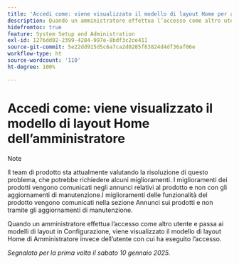 ```yaml
---
title: 'Accedi come: viene visualizzato il modello di layout Home per amministratori'
description: Quando un amministratore effettua l’accesso come altro utente e passa ai modelli di layout in Configurazione, viene visualizzato il modello di layout Home di Amministratore invece dell’utente con cui ha eseguito l’accesso.
hidefromtoc: true
feature: System Setup and Administration
exl-id: 1276dd02-2399-4284-997e-8bdf3c2ce411
source-git-commit: 5e22dd915d5c6a7ca2d0285f83824d4df36af06e
workflow-type: ht
source-wordcount: '110'
ht-degree: 100%

---
```


# Accedi come: viene visualizzato il modello di layout Home dell’amministratore

>[!NOTE]
>
>Il team di prodotto sta attualmente valutando la risoluzione di questo problema, che potrebbe richiedere alcuni miglioramenti. I miglioramenti dei prodotti vengono comunicati negli annunci relativi al prodotto e non con gli aggiornamenti di manutenzione.I miglioramenti delle funzionalità del prodotto vengono comunicati nella sezione Annunci sui prodotti e non tramite gli aggiornamenti di manutenzione.

Quando un amministratore effettua l’accesso come altro utente e passa ai modelli di layout in Configurazione, viene visualizzato il modello di layout Home di Amministratore invece dell’utente con cui ha eseguito l’accesso.

_Segnalato per la prima volta il sabato 10 gennaio 2025._
